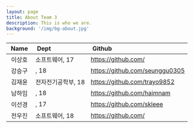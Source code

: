 ```yaml
---
layout: page
title: About Team 3
description: This is who we are.
background: '/img/bg-about.jpg'
---
```


|&nbsp;Name&nbsp;|&nbsp;Dept&nbsp;|&nbsp;Github&nbsp;|
| :---: | :------------------------ | :------------------------|
| 이상호 | 소프트웨어, 17 | https://github.com/ |
| 강승구 | , 18 | https://github.com/seunggu0305 |
| 김재윤 | 전자전기공학부, 18 | https://github.com/trayo9852 |
| 남하임 | , 18 | https://github.com/haimnam |
| 이선경 | , 17 | https://github.com/skleee |
| 전우진 | 소프트웨어, 18 | https://github.com/ |